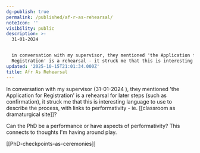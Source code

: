 ```yaml
---
dg-publish: true
permalink: /published/af-r-as-rehearsal/
noteIcon: ''
visibility: public
description: >-
  31-01-2024 


  in conversation with my supervisor, they mentioned 'the Application for
  Registration' is a rehearsal - it struck me that this is interesting langua
updated: '2025-10-15T21:01:34.000Z'
title: Afr As Rehearsal
---
```

In conversation with my supervisor (31-01-2024 ), they mentioned 'the Application for Registration' is a rehearsal for later steps (such as confirmation), it struck me that this is interesting language to use to describe the process, with links to performativity  - ie. [[classroom as dramaturgical site]]? 

Can the PhD be a performance or have aspects of performativity? This connects to thoughts I'm having around play.

[[PhD-checkpoints-as-ceremonies]]
